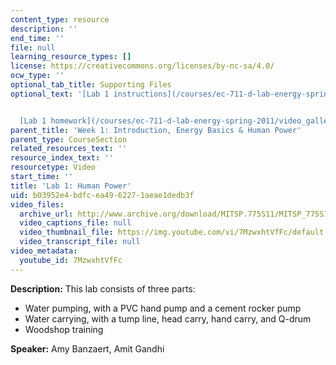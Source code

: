```yaml
---
content_type: resource
description: ''
end_time: ''
file: null
learning_resource_types: []
license: https://creativecommons.org/licenses/by-nc-sa/4.0/
ocw_type: ''
optional_tab_title: Supporting Files
optional_text: '[Lab 1 instructions](/courses/ec-711-d-lab-energy-spring-2011/video_galleries/intro-energy-basics-human-power/lab-1-human-power-instructions)


  [Lab 1 homework](/courses/ec-711-d-lab-energy-spring-2011/video_galleries/intro-energy-basics-human-power/lab-1-human-power-homework)'
parent_title: 'Week 1: Introduction, Energy Basics & Human Power'
parent_type: CourseSection
related_resources_text: ''
resource_index_text: ''
resourcetype: Video
start_time: ''
title: 'Lab 1: Human Power'
uid: b03952e4-bdfc-ea49-6227-1aeae1dedb3f
video_files:
  archive_url: http://www.archive.org/download/MITSP.775S11/MITSP_775S11lab01_300k.mp4
  video_captions_file: null
  video_thumbnail_file: https://img.youtube.com/vi/7MzwxhtVfFc/default.jpg
  video_transcript_file: null
video_metadata:
  youtube_id: 7MzwxhtVfFc
---
```


**Description:** This lab consists of three parts:

*   Water pumping, with a PVC hand pump and a cement rocker pump
*   Water carrying, with a tump line, head carry, hand carry, and Q-drum
*   Woodshop training

**Speaker:** Amy Banzaert, Amit Gandhi

